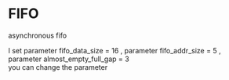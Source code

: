 # FIFO

asynchronous fifo

I set parameter fifo_data_size = 16           ,
      parameter fifo_addr_size = 5            ,
      parameter almost_empty_full_gap = 3     
you can change the parameter
